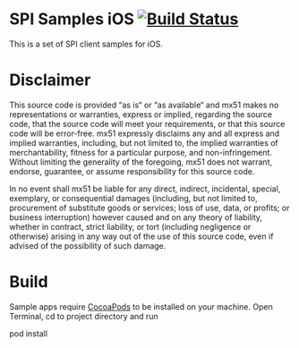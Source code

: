 # SPI Samples iOS [![Build Status](https://dev.azure.com/mx51/SPIClient-Libraries/_apis/build/status/mx51.spi-samples-ios?branchName=master)](https://dev.azure.com/mx51/SPIClient-Libraries/_build/latest?definitionId=213&branchName=master)

This is a set of SPI client samples for iOS.

# Disclaimer

This source code is provided “as is“ or “as available“ and mx51 makes no representations or warranties, express or implied, regarding the source code, that the source code will meet your requirements, or that this source code will be error-free. mx51 expressly disclaims any and all express and implied warranties, including, but not limited to, the implied warranties of merchantability, fitness for a particular purpose, and non-infringement. Without limiting the generality of the foregoing, mx51 does not warrant, endorse, guarantee, or assume responsibility for this source code.   

In no event shall mx51 be liable for any direct, indirect, incidental, special, exemplary, or consequential damages (including, but not limited to, procurement of substitute goods or services; loss of use, data, or profits; or business interruption) however caused and on any theory of liability, whether in contract, strict liability, or tort (including negligence or otherwise) arising in any way out of the use of this source code, even if advised of the possibility of such damage.

# Build

Sample apps require [CocoaPods](https://guides.cocoapods.org/using/getting-started.html) to be installed on your machine.
Open Terminal, cd to project directory and run

pod install
